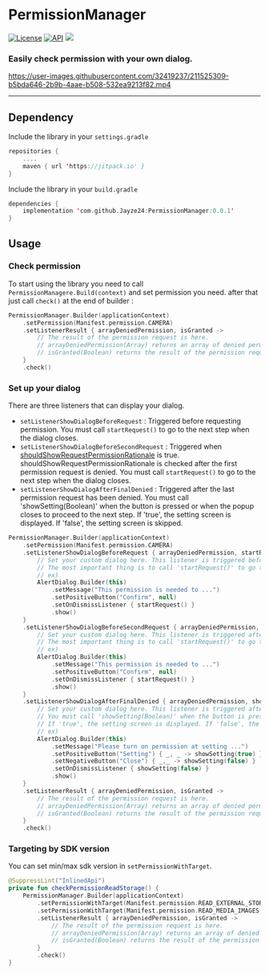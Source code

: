 # PermissionManager
[![License](https://img.shields.io/badge/License-Apache_2.0-orange.svg)](https://opensource.org/licenses/Apache-2.0)
[![API](https://img.shields.io/badge/API-23%2B-blue.svg?style=flat)](https://android-arsenal.com/api?level=23)
[![](https://jitpack.io/v/Jayze24/PermissionManager.svg)](https://jitpack.io/#Jayze24/PermissionManager)

### Easily check permission with your own dialog.

https://user-images.githubusercontent.com/32419237/211525309-b5bda646-2b9b-4aae-b508-532ea9213f82.mp4

---------------------------
## Dependency
Include the library in your `settings.gradle`
```kotlin
repositories {
    ....
    maven { url 'https://jitpack.io' }
}
```
Include the library in your `build.gradle`
```kotlin
dependencies {
    implementation 'com.github.Jayze24:PermissionManager:0.0.1'
}
```
## Usage
### Check permission
To start using the library you need to call `PermissionManagere.Build(context)` and set permission you need. after that just call `check()` at the end of builder :
```kotlin
PermissionManager.Builder(applicationContext)
    .setPermission(Manifest.permission.CAMERA)
    .setListenerResult { arrayDeniedPermission, isGranted -> 
        // The result of the permission request is here.
        // arrayDeniedPermission(Array) returns an array of denied permissions.
        // isGranted(Boolean) returns the result of the permission request.
    }
    .check()
```
### Set up your dialog
There are three listeners that can display your dialog.
* `setListenerShowDialogBeforeRequest` : Triggered before requesting permission. You must call `startRequest()` to go to the next step when the dialog closes.
* `setListenerShowDialogBeforeSecondRequest` : Triggered when [shouldShowRequestPermissionRationale](https://developer.android.com/reference/androidx/core/app/ActivityCompat#shouldShowRequestPermissionRationale(android.app.Activity,java.lang.String), "android developers") is true. shouldShowRequestPermissionRationale is checked after the first permission request is denied. You must call `startRequest()` to go to the next step when the dialog closes.
* `setListenerShowDialogAfterFinalDenied` : Triggered after the last permission request has been denied. You must call 'showSetting(Boolean)' when the button is pressed or when the popup closes to proceed to the next step. If 'true', the setting screen is displayed. If 'false', the setting screen is skipped.
```kotlin
PermissionManager.Builder(applicationContext)
    .setPermission(Manifest.permission.CAMERA)
    .setListenerShowDialogBeforeRequest { arrayDeniedPermission, startRequest ->
        // Set your custom dialog here. This listener is triggered before permission is requested.
        // The most important thing is to call 'startRequest()' to go to the next step when the dialog closes. 
        // ex)
        AlertDialog.Builder(this)
            .setMessage("This permission is needed to ...")
            .setPositiveButton("Confirm", null)
            .setOnDismissListener { startRequest() }
            .show()
    }
    .setListenerShowDialogBeforeSecondRequest { arrayDeniedPermission, startRequest ->
        // Set your custom dialog here. This listener is triggered after the first permission request is denied.
        // The most important thing is to call 'startRequest()' to go to the next step when the dialog closes.
        // ex)
        AlertDialog.Builder(this)
            .setMessage("This permission is needed to ...")
            .setPositiveButton("Confirm", null)
            .setOnDismissListener { startRequest() }
            .show()
    }
    .setListenerShowDialogAfterFinalDenied { arrayDeniedPermission, showSetting ->
        // Set your custom dialog here. This listener is triggered after the final permission request is denied.
        // You must call 'showSetting(Boolean)' when the button is pressed or when the popup closes to proceed to the next step.
        // If 'true', the setting screen is displayed. If 'false', the setting screen is skipped.
        // ex)
        AlertDialog.Builder(this)
            .setMessage("Please turn on permission at setting ...")
            .setPositiveButton("Setting") { _, _ -> showSetting(true) }
            .setNegativeButton("Close") { _,_ -> showSetting(false) }
            .setOnDismissListener { showSetting(false) }
            .show()
    }
    .setListenerResult { arrayDeniedPermission, isGranted -> 
        // The result of the permission request is here.
        // arrayDeniedPermission(Array) returns an array of denied permissions.
        // isGranted(Boolean) returns the result of the permission request.
    }
    .check()
```
### Targeting by SDK version
You can set min/max sdk version in `setPermissionWithTarget`.
```kotlin
@SuppressLint("InlinedApi")
private fun checkPermissionReadStorage() {
    PermissionManager.Builder(applicationContext)
        .setPermissionWithTarget(Manifest.permission.READ_EXTERNAL_STORAGE, maxSdk = Build.VERSION_CODES.S_V2)
        .setPermissionWithTarget(Manifest.permission.READ_MEDIA_IMAGES, minSdk = Build.VERSION_CODES.TIRAMISU)
        .setListenerResult { arrayDeniedPermission, isGranted ->
            // The result of the permission request is here.
            // arrayDeniedPermission(Array) returns an array of denied permissions.
            // isGranted(Boolean) returns the result of the permission request.
        }
        .check()
}
```
